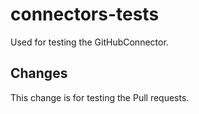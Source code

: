 # connectors-tests

Used for testing the GitHubConnector.

## Changes
This change is for testing the Pull requests.
